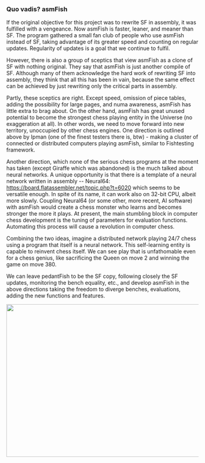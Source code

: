 ### Quo vadis? asmFish
If the original objective for this project was to rewrite SF in assembly, it was fulfilled with a vengeance. Now asmFish is faster, leaner, and meaner than SF. The program gathered a small fan club of people who use asmFish instead of SF, taking advantage of its greater speed and counting on regular updates. Regularity of updates is a goal that we continue to fulfil.

However, there is also a group of sceptics that view asmFish as a clone of SF with nothing original. They say that asmFish is just another compile of SF. Although many of them acknowledge the hard work of rewriting SF into assembly, they think that all this has been in vain, because the same effect can be achieved by just rewriting only the critical parts in assembly.

Partly, these sceptics are right. Except speed, omission of piece tables, adding the possibility for large pages, and numa awareness, asmFish has little extra to brag about. On the other hand, asmFish has great unused potential to become the strongest chess playing entity in the Universe (no exaggeration at all). In other words, we need to move forward into new territory, unoccupied by other chess engines. One direction is outlined above by Ipman (one of the finest testers there is, btw) - making a cluster of connected or distributed computers playing asmFish, similar to Fishtesting framework.

Another direction, which none of the serious chess programs at the moment has taken (except Giraffe which was abandoned) is the much talked about neural networks. A unique opportunity is that there is a template of a neural network written in assembly -- Neural64: https://board.flatassembler.net/topic.php?t=6020 which seems to be versatile enough. In spite of its name, it can work also on 32-bit CPU, albeit more slowly. Coupling Neural64 (or some other, more recent, AI software) with asmFish would create a chess monster who learns and becomes stronger the more it plays. At present, the main stumbling block in computer chess development is the tuning of parameters for evaluation functions. Automating this process will cause a revolution in computer chess.

Combining the two ideas, imagine a distributed network playing 24/7 chess using a program that itself is a neural network. This self-learning entity is capable to reinvent chess itself. We can see play that is unfathomable even for a chess genius, like sacrificing the Queen on move 2 and winning the game on move 380.

We can leave pedantFish to be the SF copy, following closely the SF updates, monitoring the bench equality, etc., and develop asmFish in the above directions taking the freedom to diverge benches, evaluations, adding the new functions and features.
<p>
<img src="https://lh3.googleusercontent.com/-tTIplrSTC1s/V8Sq7NKW1uI/AAAAAAAAASk/GANvgYBN18wEzzPn_e1YsFmxoMrOSrnTACJoC/w663-h265-n-rw/A%2Bnew%2BLogo%2Bfor%2BAsmFish%2BEngine.jpg" width=900 height=400 /></p>
